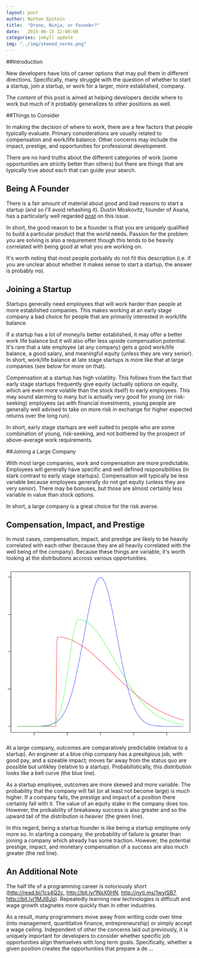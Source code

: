 ```yaml
---
layout: post
author: Nathan Epstein
title:  "Drone, Ninja, or Founder?"
date:   2015-06-15 12:00:00
categories: jekyll update
img: "../img/skewed_norms.png"
---
```


##Introduction

New developers have lots of career options that may pull them in different directions. Specifically, many struggle with the question of whether to start a startup, join a startup, or work for a larger, more established, company.

The content of this post is aimed at helping developers decide where to work but much of it probably generalizes to other positions as well.


##Things to Consider

In making the decision of where to work, there are a few factors that people typically evaluate. Primary considerations are usually related to compensation and work/life balance. Other concerns may include the impact, prestige, and opportunities for professional development.

There are no hard truths about the different categories of work (some opportunities are strictly better than others) but there are things that are typically true about each that can guide your search.


## Being A Founder

There is a fair amount of material about good and bad reasons to start a startup (and so I'll avoid rehashing it). Dustin Moskovitz, founder of Asana, has a particularly well regarded <a href="https://medium.com/i-m-h-o/good-and-bad-reasons-to-become-an-entrepreneur-decf0766de8d">post</a> on this issue.

In short, the good reason to be a founder is that you are uniquely qualified to build a particular product that the world needs. Passion for the problem you are solving is also a requirement though this tends to be heavily correlated with being good at what you are working on.

It's worth noting that most people porbably do not fit this description (i.e. if you are unclear about whether it makes sense to start a startup, the answer is probably no).


## Joining a Startup

Startups generally need employees that will work harder than people at more established companies. This makes working at an early stage company a bad choice for people that are primarily interested in work/life balance.

If a startup has a lot of money/is better established, it may offer a better work life balance but it will also offer less upside compensation potential. It's rare that a late employee (at any company) gets a good work/life balance, a good salary, and meaningful equity (unless they are very senior). In short, work/life balance at late stage startups is more like that at large companies (see below for more on that).

Compensation at a startup has high volatility. This follows from the fact that early stage startups frequently give equity (actually options on equity, which are even more volatile than the stock itself) to early employees. This may sound alarming to many but is actually very good for young (or risk-seeking) employees (as with financial investments, young people are generally well advised to take on more risk in exchange for higher expected returns over the long run).

In short, early stage startups are well suited to people who are some combination of young, risk-seeking, and not bothered by the prospect of above-average work requirements.


##Joining a Large Company

With most large companies, work and compensation are more predictable. Employees will generally have specific and well defined responsibilities (in stark contrast to early stage startups). Compensation will typically be less variable because employees generally do not get equity (unless they are very senior). There may be bonuses, but those are almost certainly less variable in value than stock options.

In short, a large company is a great choice for the risk averse.


## Compensation, Impact, and Prestige

In most cases, compensation, impact, and prestige are likely to be heavily correlated with each other (because they are all heavily correlated with the well being of the company). Because these things are variable, it's worth looking at the distributions accross various opportunities.

<img src="../img/skewed_norms.png">

At a large company, outcomes are comparatively predictable (relative to a startup). An engineer at a blue chip company has a presitgious job, with good pay, and a sizeable impact; moves far away from the status quo are possible but unlikley (relative to a startup). Probabilistically, this distribution looks like a bell curve (the blue line).

As a startup employee, outcomes are more skewed and more variable. The probability that the company will fail (or at least not become large) is much higher. If a company fails, the prestige and impact of a position there certainly fall with it. The value of an equity stake in the company does too. However, the probability of breakaway success is also greater and so the upward tail of the distribution is heavier (the green line).

In this regard, being a startup founder is like being a startup employee only more so. In starting a company, the probability of failure is greater than joining a company which already has some traction. However, the potential prestige, impact, and monetary compensation of a success are also much greater (the red line).


## An Additional Note

The half life of a programming career is notoriously short (http://read.bi/1cs4Q2c, http://bit.ly/1NsX0HN, http://nyti.ms/1wyISB7, http://bit.ly/1MJl6Jq). Repeatedly learning new technologies is difficult and wage growth stagnates more quickly than in other industries.

As a result, many programmers move away from writing code over time (into management, quantitative finance, entrepreneurship) or simply accept a wage ceiling. Independent of other the concerns laid out previously, it is uniquely important for developers to consider whether specific job opportunities align themselves with long term goals. Specifically, whether a given position creates the opportunities that prepare a de ...




